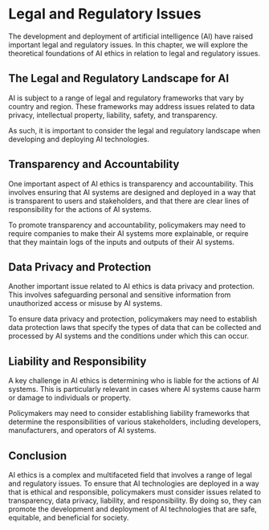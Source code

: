 Legal and Regulatory Issues
============================================================================

The development and deployment of artificial intelligence (AI) have raised important legal and regulatory issues. In this chapter, we will explore the theoretical foundations of AI ethics in relation to legal and regulatory issues.

The Legal and Regulatory Landscape for AI
-----------------------------------------

AI is subject to a range of legal and regulatory frameworks that vary by country and region. These frameworks may address issues related to data privacy, intellectual property, liability, safety, and transparency.

As such, it is important to consider the legal and regulatory landscape when developing and deploying AI technologies.

Transparency and Accountability
-------------------------------

One important aspect of AI ethics is transparency and accountability. This involves ensuring that AI systems are designed and deployed in a way that is transparent to users and stakeholders, and that there are clear lines of responsibility for the actions of AI systems.

To promote transparency and accountability, policymakers may need to require companies to make their AI systems more explainable, or require that they maintain logs of the inputs and outputs of their AI systems.

Data Privacy and Protection
---------------------------

Another important issue related to AI ethics is data privacy and protection. This involves safeguarding personal and sensitive information from unauthorized access or misuse by AI systems.

To ensure data privacy and protection, policymakers may need to establish data protection laws that specify the types of data that can be collected and processed by AI systems and the conditions under which this can occur.

Liability and Responsibility
----------------------------

A key challenge in AI ethics is determining who is liable for the actions of AI systems. This is particularly relevant in cases where AI systems cause harm or damage to individuals or property.

Policymakers may need to consider establishing liability frameworks that determine the responsibilities of various stakeholders, including developers, manufacturers, and operators of AI systems.

Conclusion
----------

AI ethics is a complex and multifaceted field that involves a range of legal and regulatory issues. To ensure that AI technologies are deployed in a way that is ethical and responsible, policymakers must consider issues related to transparency, data privacy, liability, and responsibility. By doing so, they can promote the development and deployment of AI technologies that are safe, equitable, and beneficial for society.
